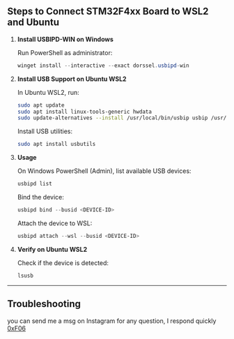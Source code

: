 ## Steps to Connect STM32F4xx Board to WSL2 and Ubuntu

1. **Install USBIPD-WIN on Windows**

   Run PowerShell as administrator:
   ```powershell
   winget install --interactive --exact dorssel.usbipd-win
   ```

2. **Install USB Support on Ubuntu WSL2**

   In Ubuntu WSL2, run:
   ```bash
   sudo apt update
   sudo apt install linux-tools-generic hwdata
   sudo update-alternatives --install /usr/local/bin/usbip usbip /usr/lib/linux-tools/*-generic/usbip 20
   ```

   Install USB utilities:
   ```bash
   sudo apt install usbutils
   ```

3. **Usage**

   On Windows PowerShell (Admin), list available USB devices:
   ```powershell
   usbipd list
   ```

   Bind the device:
   ```powershell
   usbipd bind --busid <DEVICE-ID>
   ```

   Attach the device to WSL:
   ```powershell
   usbipd attach --wsl --busid <DEVICE-ID>
   ```

4. **Verify on Ubuntu WSL2**

   Check if the device is detected:
   ```bash
   lsusb
   ```

---

## Troubleshooting

you can send me a msg on Instagram for any question, I respond quickly [0xF06](https://www.instagram.com/0xf06/)